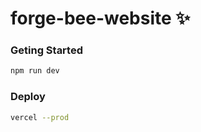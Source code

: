 # forge-bee-website :sparkles:

### Geting Started

```sh
npm run dev
```

### Deploy

```sh
vercel --prod
```
